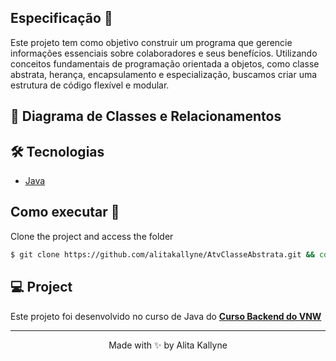 ## Especificação 📝
 Este projeto tem como objetivo construir um programa que gerencie informações essenciais sobre colaboradores e seus benefícios. Utilizando conceitos fundamentais de programação orientada a objetos, como classe abstrata, herança, encapsulamento e especialização, buscamos criar uma estrutura de código flexível e modular.

## 📝 Diagrama de Classes e Relacionamentos

## 🛠  Tecnologias
- [Java](https://docs.oracle.com/en/java/javase/17/docs/api/index.html)

##  Como executar 🚀 
Clone the project and access the folder

```bash
$ git clone https://github.com/alitakallyne/AtvClasseAbstrata.git && cd AtvClasseAbstrata
```
## 💻 Project

Este projeto foi desenvolvido no curso de Java do **[Curso Backend do VNW](https://vainaweb.com.br/)**


---

<p align="center">Made with ✨  by Alita Kallyne</p>
